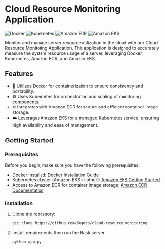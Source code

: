 # Cloud Resource Monitoring Application

![Docker](https://img.shields.io/badge/Docker-✔-blue?logo=docker)
![Kubernetes](https://img.shields.io/badge/Kubernetes-✔-blue?logo=kubernetes)
![Amazon ECR](https://img.shields.io/badge/Amazon%20ECR-✔-blue?logo=amazon-aws)
![Amazon EKS](https://img.shields.io/badge/Amazon%20EKS-✔-blue?logo=amazon-aws)

Monitor and manage server resource utilization in the cloud with our Cloud Resource Monitoring Application. This application is designed to accurately measure the system resource usage of a server, leveraging Docker, Kubernetes, Amazon ECR, and Amazon EKS.

## Features

- 🐳 Utilizes Docker for containerization to ensure consistency and portability.
- ☸️ Uses Kubernetes for orchestration and scaling of monitoring components.
- 🌐 Integrates with Amazon ECR for secure and efficient container image storage.
- ☁️ Leverages Amazon EKS for a managed Kubernetes service, ensuring high availability and ease of management.

## Getting Started

### Prerequisites

Before you begin, make sure you have the following prerequisites:

- Docker installed: [Docker Installation Guide](https://docs.docker.com/get-docker/)
- Kubernetes cluster (Amazon EKS or other): [Amazon EKS Getting Started](https://docs.aws.amazon.com/eks/latest/userguide/getting-started.html)
- Access to Amazon ECR for container image storage: [Amazon ECR Documentation](https://aws.amazon.com/ecr/)

### Installation

1. Clone the repository:

   ```sh
   git clone https://github.com/Sugoto/cloud-resource-monitoring
   ```

2. Install requirements then run the Flask server

   ```sh
   python app.py
   ```
